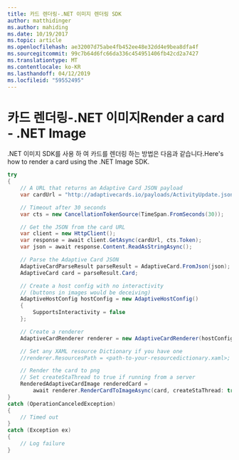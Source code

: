 ```yaml
---
title: 카드 렌더링-.NET 이미지 렌더링 SDK
author: matthidinger
ms.author: mahiding
ms.date: 10/19/2017
ms.topic: article
ms.openlocfilehash: ae32007d75abe4fb452ee48e32dd4e9bea8dfa4f
ms.sourcegitcommit: 99c7b64d6fc66da336c454951406fb42cd2a7427
ms.translationtype: MT
ms.contentlocale: ko-KR
ms.lasthandoff: 04/12/2019
ms.locfileid: "59552495"
---
```

# <a name="render-a-card---net-image"></a><span data-ttu-id="cd194-102">카드 렌더링-.NET 이미지</span><span class="sxs-lookup"><span data-stu-id="cd194-102">Render a card - .NET Image</span></span>

<span data-ttu-id="cd194-103">.NET 이미지 SDK를 사용 하 여 카드를 렌더링 하는 방법은 다음과 같습니다.</span><span class="sxs-lookup"><span data-stu-id="cd194-103">Here's how to render a card using the .NET Image SDK.</span></span>

```csharp
try
{
    // A URL that returns an Adaptive Card JSON payload
    var cardUrl = "http://adaptivecards.io/payloads/ActivityUpdate.json";

    // Timeout after 30 seconds
    var cts = new CancellationTokenSource(TimeSpan.FromSeconds(30));

    // Get the JSON from the card URL
    var client = new HttpClient();
    var response = await client.GetAsync(cardUrl, cts.Token);
    var json = await response.Content.ReadAsStringAsync();

    // Parse the Adaptive Card JSON
    AdaptiveCardParseResult parseResult = AdaptiveCard.FromJson(json);
    AdaptiveCard card = parseResult.Card;

    // Create a host config with no interactivity 
    // (buttons in images would be deceiving)
    AdaptiveHostConfig hostConfig = new AdaptiveHostConfig()
    {
        SupportsInteractivity = false
    };

    // Create a renderer
    AdaptiveCardRenderer renderer = new AdaptiveCardRenderer(hostConfig);

    // Set any XAML resource Dictionary if you have one
    //renderer.ResourcesPath = <path-to-your-resourcedictionary.xaml>;

    // Render the card to png
    // Set createStaThread to true if running from a server
    RenderedAdaptiveCardImage renderedCard =
        await renderer.RenderCardToImageAsync(card, createStaThread: true, cancellationToken: cts.Token);
}
catch (OperationCanceledException)
{
    // Timed out
}
catch (Exception ex)
{
    // Log failure
}
```